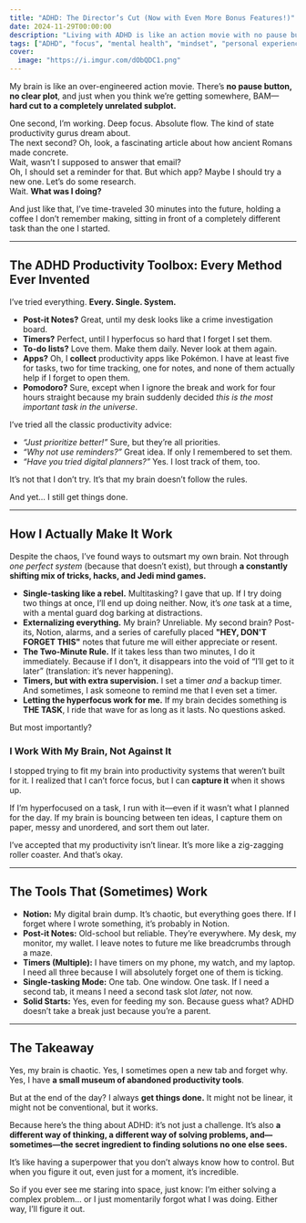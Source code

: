 ```yaml
---
title: "ADHD: The Director’s Cut (Now with Even More Bonus Features!)"
date: 2024-11-29T00:00:00
description: "Living with ADHD is like an action movie with no pause button. Discover how I navigate the chaos and still get things done."
tags: ["ADHD", "focus", "mental health", "mindset", "personal experience", "productivity"]
cover:
  image: "https://i.imgur.com/dObQDC1.png"
---
```

My brain is like an over-engineered action movie. There’s **no pause button, no clear plot**, and just when you think we’re getting somewhere, BAM—**hard cut to a completely unrelated subplot.**

One second, I’m working. Deep focus. Absolute flow. The kind of state productivity gurus dream about.  
The next second? Oh, look, a fascinating article about how ancient Romans made concrete.  
Wait, wasn’t I supposed to answer that email?  
Oh, I should set a reminder for that. But which app? Maybe I should try a new one. Let’s do some research.  
Wait. **What was I doing?**

And just like that, I’ve time-traveled 30 minutes into the future, holding a coffee I don’t remember making, sitting in front of a completely different task than the one I started.

---

## **The ADHD Productivity Toolbox: Every Method Ever Invented**

I’ve tried everything. **Every. Single. System.**

- **Post-it Notes?** Great, until my desk looks like a crime investigation board.
- **Timers?** Perfect, until I hyperfocus so hard that I forget I set them.
- **To-do lists?** Love them. Make them daily. Never look at them again.
- **Apps?** Oh, I **collect** productivity apps like Pokémon. I have at least five for tasks, two for time tracking, one for notes, and none of them actually help if I forget to open them.
- **Pomodoro?** Sure, except when I ignore the break and work for four hours straight because my brain suddenly decided *this is the most important task in the universe*.

I’ve tried all the classic productivity advice:
- *“Just prioritize better!”* Sure, but they’re all priorities.  
- *“Why not use reminders?”* Great idea. If only I remembered to set them.  
- *“Have you tried digital planners?”* Yes. I lost track of them, too.

It’s not that I don’t try. It’s that my brain doesn’t follow the rules.

And yet… I still get things done.

---

## **How I Actually Make It Work**

Despite the chaos, I’ve found ways to outsmart my own brain. Not through *one perfect system* (because that doesn’t exist), but through **a constantly shifting mix of tricks, hacks, and Jedi mind games.**

- **Single-tasking like a rebel.** Multitasking? I gave that up. If I try doing two things at once, I’ll end up doing neither. Now, it’s *one* task at a time, with a mental guard dog barking at distractions.
- **Externalizing everything.** My brain? Unreliable. My second brain? Post-its, Notion, alarms, and a series of carefully placed **"HEY, DON'T FORGET THIS"** notes that future me will either appreciate or resent.
- **The Two-Minute Rule.** If it takes less than two minutes, I do it immediately. Because if I don’t, it disappears into the void of “I’ll get to it later” (translation: it’s never happening).
- **Timers, but with extra supervision.** I set a timer *and* a backup timer. And sometimes, I ask someone to remind me that I even set a timer.
- **Letting the hyperfocus work for me.** If my brain decides something is **THE TASK**, I ride that wave for as long as it lasts. No questions asked.

But most importantly?

### **I Work With My Brain, Not Against It**

I stopped trying to fit my brain into productivity systems that weren’t built for it. I realized that I can’t force focus, but I can **capture it** when it shows up.

If I’m hyperfocused on a task, I run with it—even if it wasn’t what I planned for the day. If my brain is bouncing between ten ideas, I capture them on paper, messy and unordered, and sort them out later.

I’ve accepted that my productivity isn’t linear. It’s more like a zig-zagging roller coaster. And that’s okay.

---

## **The Tools That (Sometimes) Work**

- **Notion:** My digital brain dump. It’s chaotic, but everything goes there. If I forget where I wrote something, it’s probably in Notion.
- **Post-it Notes:** Old-school but reliable. They’re everywhere. My desk, my monitor, my wallet. I leave notes to future me like breadcrumbs through a maze.
- **Timers (Multiple):** I have timers on my phone, my watch, and my laptop. I need all three because I will absolutely forget one of them is ticking.
- **Single-tasking Mode:** One tab. One window. One task. If I need a second tab, it means I need a second task slot *later,* not now.
- **Solid Starts:** Yes, even for feeding my son. Because guess what? ADHD doesn’t take a break just because you’re a parent.

---

## **The Takeaway**

Yes, my brain is chaotic. Yes, I sometimes open a new tab and forget why. Yes, I have **a small museum of abandoned productivity tools**.

But at the end of the day? I always **get things done.** It might not be linear, it might not be conventional, but it works.

Because here’s the thing about ADHD: it’s not just a challenge. It’s also **a different way of thinking, a different way of solving problems, and—sometimes—the secret ingredient to finding solutions no one else sees.**

It’s like having a superpower that you don’t always know how to control. But when you figure it out, even just for a moment, it’s incredible.

So if you ever see me staring into space, just know: I’m either solving a complex problem… or I just momentarily forgot what I was doing. Either way, I’ll figure it out.